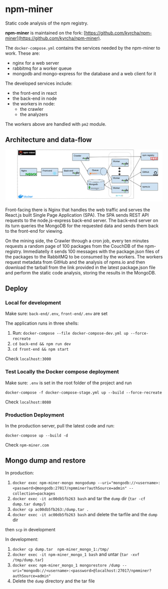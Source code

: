 # npm-miner

Static code analysis of the npm registry.

**npm-miner** is maintained on the fork: [https://github.com/kyrcha/npm-miner](https://github.com/kyrcha/npm-miner).

The `docker-compose.yml` contains the services needed by the npm-miner to work. These are:
- nginx for a web server
- rabbitmq for a worker queue
- mongodb and mongo-express for the database and a web client for it

The developed services include:
- the front-end in react
- the back-end in node
- the workers in node:
    - the crawler
    - the analyzers

The workers above are handled with `pm2` module.

## Architecture and data-flow

![](npm-miner-architecture.png)

Front-facing there is Nginx that handles the web traffic and serves the React.js built Single Page Application (SPA). The SPA sends REST API requests to the node.js-express back-end server. The back-end server on its turn queries the MongoDB for the requested data and sends them back to the front-end for viewing.

On the mining side, the Crawler through a cron job, every ten minutes requests a random page of 100 packages from the CouchDB of the npm-registry. Immediatelly it sends 100 messages with the package.json files of the packages to the RabbitMQ to be consumed by the workers. The workers request metadata from GitHub and the analysis of npms.io and then download the tarball from the link provided in the latest package.json file and perform the static code analysis, storing the results in the MongoDB.

## Deploy

### Local for development

Make sure: `back-end/.env`, `front-end/.env` are set

The application runs in three shells:
1. Run: `docker-compose --file docker-compose-dev.yml up --force-recreate`
2. `cd back-end && npm run dev`
3. `cd front-end && npm start`

Check `localhost:3000`

### Test Locally the Docker compose deployment

Make sure: `.env` is set in the root folder of the project and run

```
docker-compose -f docker-compose-stage.yml up --build --force-recreate
```

Check `localhost:8080`

### Production Deployment

In the production server, pull the latest code and run:

```
docker-compose up --build -d
```

Check `npm-miner.com`

## Mongo dump and restore

In production:

1. `docker exec npm-miner-mongo mongodump --uri="mongodb://<username>:<password>@mongodb:27017/npmminer?authSource=admin" --collection=packages`
2. `docker exec -it ac00db5fb263 bash` and tar the `dump` dir (`tar -cf dump.tar dump/`)
3. `docker cp ac00db5fb263:/dump.tar .`
4. `docker exec -it ac00db5fb263 bash` and delete the tarfile and the `dump` dir

then `scp` in development

In development:

1. `docker cp dump.tar  npm-miner_mongo_1:/tmp/`
2. `docker exec -it npm-miner_mongo_1 bash` and untar (`tar -xvf /tmp/dump.tar`)
3. `docker exec npm-miner_mongo_1 mongorestore /dump --uri="mongodb://<username>:<password>@localhost:27017/npmminer?authSource=admin"`
4. Delete the `dump` directory and the tar file
